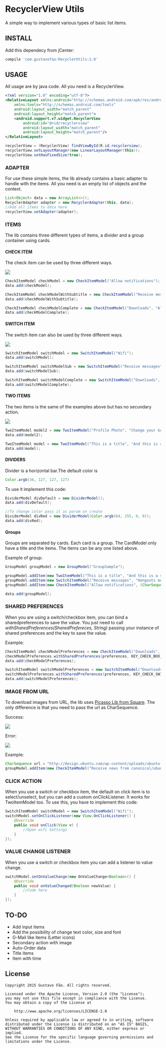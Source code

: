 # RecyclerView Utils

A simple way to implement various types of basic list items.

## INSTALL
Add this dependecy from jCenter:

``` groovy
compile 'com.gustavofao:RecyclerUtils:1.0'
```

## USAGE
All usage are by java code. All you need is a RecyclerView.

```xml
<?xml version="1.0" encoding="utf-8"?>
<RelativeLayout xmlns:android="http://schemas.android.com/apk/res/android"
    xmlns:tools="http://schemas.android.com/tools"
    android:layout_width="match_parent"
    android:layout_height="match_parent">
    <android.support.v7.widget.RecyclerView
        android:id="@+id/recyclerview"
        android:layout_width="match_parent"
        android:layout_height="match_parent"/>
</RelativeLayout>
```

```java
recyclerView = (RecyclerView) findViewById(R.id.recyclerview);
recyclerView.setLayoutManager(new LinearLayoutManager(this));
recyclerView.setHasFixedSize(true);
```

### ADAPTER
For use these simple items, the lib already contains a basic adapter to handle with the items.
All you need is an empty list of objects and the context.

```java
List<Object> data = new ArrayList<>();
RecyclerAdapter adapter = new RecyclerAdapter(this, data);
//Add all items to data here
recyclerView.setAdapter(adapter);
```

### ITEMS
The lib contains three different types of items, a divider and a group container using cards.

#### CHECK ITEM
The check item can be used by three different ways.

![](/screenshots/check.png)

```java
CheckItemModel checkModel = new CheckItemModel("Allow notifications");
data.add(checkModel);

CheckItemModel checkModelWithSubtitle = new CheckItemModel("Receive messages", "Hangouts message");
data.add(checkModelWithSubtitle);

CheckItemModel checkModelComplete = new CheckItemModel("Downloads", "Always downlaod videos", R.drawable.ic_download);
data.add(checkModelComplete);
```

#### SWITCH ITEM
The switch item can also be used by three different ways.

![](/screenshots/switch.png)

```java
SwitchItemModel switchModel = new SwitchItemModel("Wifi");
data.add(switchModel);

SwitchItemModel switchModelSub = new SwitchItemModel("Receive messages", "Hangouts message");
data.add(switchModelSub);

SwitchItemModel switchModelComplete = new SwitchItemModel("Downloads", "Always downlaod videos", R.drawable.ic_download);
data.add(switchModelComplete);
```

#### TWO ITEMS
The two items is the same of the examples above but has no secundary action.

![](/screenshots/two_item.png)

```java
TwoItemModel model2 = new TwoItemModel("Profile Photo", "Change your Google+ profile photo");
data.add(model2);

TwoItemModel model = new TwoItemModel("This is a title", "And this is a subtitle", R.drawable.ic_download);
data.add(model);
```

#### DIVIDERS
Divider is a horizontal bar.The default color is
```java
Color.argb(36, 127, 127, 127)
```

To use it implement this code:
```java
DividerModel divDefault = new DividerModel();
data.add(divDefault);

//To change color pass it as param on create
DividerModel divRed = new DividerModel(Color.argb(64, 255, 0, 0));
data.add(divRed);
```

#### Groups
Groups are separated by cards. Each card is a group. The CardModel only have a title and the items.
The items can be any one listed above.

Example of group:
```java
GroupModel groupModel = new GroupModel("GroupSample");

groupModel.addItem(new TwoItemModel("This is a title", "And this is a subtitle", R.drawable.ic_download));
groupModel.addItem(new SwitchItemModel("Receive messages", "Hangouts message"));
groupModel.addItem(new CheckItemModel("Allow notifications", (CharSequence) "http://design.ubuntu.com/wp-content/uploads/ubuntu-logo32.png"));

data.add(groupModel);
```

### SHARED PREFERENCES
When you are using a switch/checkbox item, you can bind a sharedpreferences to save the value.
You just need to call *withSharedPreferences(SharedPrefereces, String)* passing your instance of shared preferences and the key to save the value.

Example:
```java
CheckItemModel checkModelPreferences = new CheckItemModel("Downloads", "Always downlaod videos", R.drawable.ic_download);
checkModelPreferences.withSharedPreferences(preferences, KEY_CHECK_BOX_PREFERENCES);
data.add(checkModelPreferences);

SwitchItemModel switchModelPreferences = new SwitchItemModel("Downloads", "Always downlaod videos", R.drawable.ic_download);
switchModelPreferences.withSharedPreferences(preferences, KEY_CHECK_SWITCH_PREFERENCES);
data.add(switchModelPreferences);
```

### IMAGE FROM URL
To download images from URL, the lib uses [Picasso Lib from Square](http://square.github.io/picasso/).
The only difference is that you need to pass the url as CharSequence.

Success:

![](/screenshots/success.png)

Error:

![](/screenshots/failure.png)

Example:
```java
CharSequence url = "http://design.ubuntu.com/wp-content/uploads/ubuntu-logo32.png";
groupModel.addItem(new CheckItemModel("Receive news from canonical/ubuntu", url));
```

### CLICK ACTION
When you use a switch or checkbox item, the default on click item is to select/unselect, but you can add a custom onClickListener.
It works for TwoItemModel too. To use this, you have to implement this code:
```java
SwitchItemModel switchModel = new SwitchItemModel("Wifi");
switchModel.setOnClickListener(new View.OnClickListener() {
    @Override
    public void onClick(View v) {
        //Open wifi Settings
    }
});
```

### VALUE CHANGE LISTENER
When you use a switch or checkbox item you can add a listener to value change.
```java
switchModel.setOnValueChange(new OnValueChange<Boolean>() {
    @Override
    public void onValueChanged(Boolean newValue) {
        //Code here
    }
});
```

## TO-DO
* Add input items
* Add the possibility of change text color, size and font
* G-Mail like items (Letter icons)
* Secondary action with image
* Auto-Order data
* Title items
* Item with time

## License
    Copyright 2015 Gustavo Fão. All rights reserved.

    Licensed under the Apache License, Version 2.0 (the "License");
    you may not use this file except in compliance with the License.
    You may obtain a copy of the License at

        http://www.apache.org/licenses/LICENSE-2.0

    Unless required by applicable law or agreed to in writing, software
    distributed under the License is distributed on an "AS IS" BASIS,
    WITHOUT WARRANTIES OR CONDITIONS OF ANY KIND, either express or implied.
    See the License for the specific language governing permissions and
    limitations under the License.
